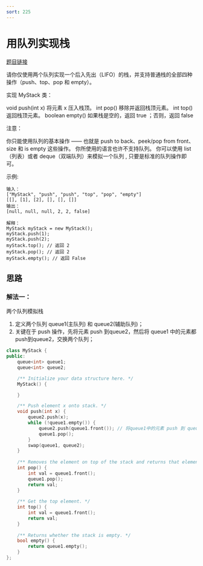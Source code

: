 ```yaml
---
sort: 225
---
```

# 用队列实现栈

[题目链接](https://leetcode-cn.com/problems/implement-stack-using-queues/)

请你仅使用两个队列实现一个后入先出（LIFO）的栈，并支持普通栈的全部四种操作（push、top、pop 和 empty）。

实现 MyStack 类：

void push(int x) 将元素 x 压入栈顶。
int pop() 移除并返回栈顶元素。
int top() 返回栈顶元素。
boolean empty() 如果栈是空的，返回 true ；否则，返回 false

注意：

你只能使用队列的基本操作 —— 也就是 push to back、peek/pop from front、size 和 is empty 这些操作。
你所使用的语言也许不支持队列。 你可以使用 list （列表）或者 deque（双端队列）来模拟一个队列 , 只要是标准的队列操作即可。


示例:

```
输入：
["MyStack", "push", "push", "top", "pop", "empty"]
[[], [1], [2], [], [], []]
输出：
[null, null, null, 2, 2, false]

解释：
MyStack myStack = new MyStack();
myStack.push(1);
myStack.push(2);
myStack.top(); // 返回 2
myStack.pop(); // 返回 2
myStack.empty(); // 返回 False

```


## 思路

### 解法一：

两个队列模拟栈
1. 定义两个队列 queue1(主队列) 和 queue2(辅助队列)；
2. 关键在于 push 操作，先将元素 push 到queue2，然后将 queue1 中的元素都push到queue2，交换两个队列；

```c++
class MyStack {
public:
    queue<int> queue1;
    queue<int> queue2;

    /** Initialize your data structure here. */
    MyStack() {

    }

    /** Push element x onto stack. */
    void push(int x) {
        queue2.push(x);
        while (!queue1.empty()) {
            queue2.push(queue1.front()); // 将queue1中的元素 push 到 queue2，相当于 x 在 front端，对应栈顶
            queue1.pop();
        }
        swap(queue1, queue2);
    }
    
    /** Removes the element on top of the stack and returns that element. */
    int pop() {
        int val = queue1.front();
        queue1.pop();
        return val;
    }
    
    /** Get the top element. */
    int top() {
        int val = queue1.front();
        return val;
    }
    
    /** Returns whether the stack is empty. */
    bool empty() {
        return queue1.empty();
    }
};


```

